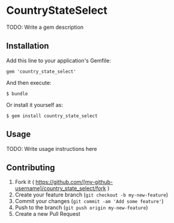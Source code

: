 # CountryStateSelect

TODO: Write a gem description

## Installation

Add this line to your application's Gemfile:

    gem 'country_state_select'

And then execute:

    $ bundle

Or install it yourself as:

    $ gem install country_state_select

## Usage

TODO: Write usage instructions here

## Contributing

1. Fork it ( https://github.com/[my-github-username]/country_state_select/fork )
2. Create your feature branch (`git checkout -b my-new-feature`)
3. Commit your changes (`git commit -am 'Add some feature'`)
4. Push to the branch (`git push origin my-new-feature`)
5. Create a new Pull Request
